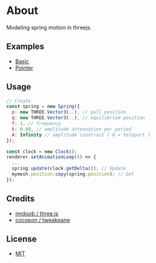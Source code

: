 # About

Modeling spring motion in threejs.

## Examples

- [Basic](examples/basic)
- [Pointer](examples/pointer)

## Usage

```js
// Create
const spring = new Spring({
  p: new THREE.Vector3(..), // pull position
  q: new THREE.Vector3(..), // equilibrium position
  f: 1, // frequency
  k: 0.88, // amplitude attenuation per period
  A: Infinity // amplitude constrait ( 0 = teleport )
});

const clock = new Clock();
renderer.setAnimationLoop(() => { 
  ...
  spring.update(clock.getDelta()); // Update
  mymesh.position.copy(spring.position); // Get
});
```

## Credits

- [ mrdoob / three.js ](https://github.com/mrdoob/three.js/)
- [ cocopon / tweakpane ](https://github.com/cocopon/tweakpane)

## License

- [MIT](LICENSE)